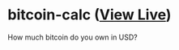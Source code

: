 # bitcoin-calc ([View Live](https://eesazahed.github.io/bitcoin-calc/))

How much bitcoin do you own in USD?
